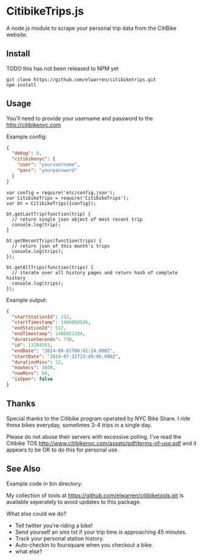 # CitibikeTrips.js 

A node.js module to scrape your personal trip data from the CitiBike website.

## Install
TODO this has not been released to NPM yet

```
git clone https://github.com/elwarren/citibiketrips.git
npm install
```

## Usage

You'll need to provide your username and password to the http://citibikenyc.com

Example config:

```json
{
  "debug": 0,
  "citibikenyc": {
    "user": "yourusername",
    "pass": "yourpassword"
  }
}
```

```node
var config = require('etc/config.json');
var CitibikeTrips = require('CitibikeTrips');
var bt = CitibikeTrips({config});

bt.getLastTrip(function(trip) {
  // return single json object of most recent trip
  console.log(trip);
}

bt.getRecentTrips(function(trips) {
  // return json of this month's trips 
  console.log(trips);
});

bt.getAllTrips(function(trips) {
  // iterate over all history pages and return hash of complete history
  console.log(trips);
});
```

Example output:

```json
{
  "startStationId": 212,
  "startTimestamp": 1406850546,
  "endStationId": 512,
  "endTimestamp": 1406851284,
  "durationSeconds": 738,
  "id": 13204503,
  "endDate": "2014-08-01T00:01:24.000Z",
  "startDate": "2014-07-31T23:49:06.000Z",
  "durationMins": 12,
  "nowSecs": 3600,
  "nowMins": 60,
  "isOpen": false
}
```

## Thanks

Special thanks to the Citibike program operated by NYC Bike Share.  I ride these bikes everyday, sometimes 3-4 trips in a single day.

Please do not abuse their servers with excessive polling.  I've read the Citibike TOS http://www.citibikenyc.com/assets/pdf/terms-of-use.pdf
and it appears to be OK to do this for personal use.




## See Also

Example code in bin directory.

My collection of tools at https://github.com/elwarren/citibiketools.git
is available seperately to avoid updates to this package.

What else could we do?
 * Tell twitter you're riding a bike!
 * Send yourself an sms txt if your trip time is approaching 45 minutes.
 * Track your personal station history.
 * Auto-checkin to foursquare when you checkout a bike.
 * what else?

